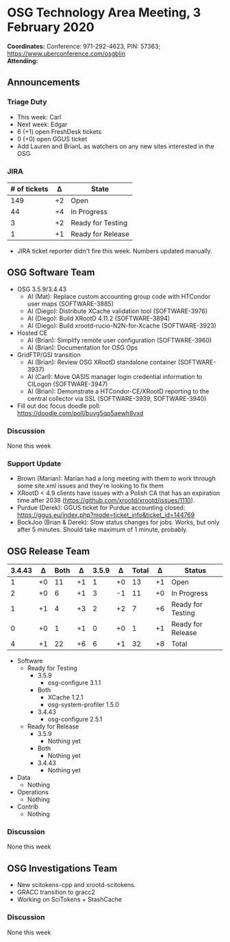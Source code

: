 # OSG Technology Area Meeting,  3 February 2020

**Coordinates:** Conference: 971-292-4623, PIN: 57363; <https://www.uberconference.com/osgblin>  
**Attending:**   


## Announcements


### Triage Duty

-   This week: Carl
-   Next week: Edgar
-   6 (+1) open FreshDesk tickets
-   0 (+0) open GGUS ticket
-   Add Lauren and BrianL as watchers on any new sites interested in the OSG


### JIRA

| # of tickets | &Delta; | State             |
|------------ |------- |----------------- |
| 149          | +2      | Open              |
| 44           | +4      | In Progress       |
| 3            | +2      | Ready for Testing |
| 1            | +1      | Ready for Release |

-   JIRA ticket reporter didn't fire this week. Numbers updated manually.


## OSG Software Team

-   OSG 3.5.9/3.4.43  
    -   AI (Mat): Replace custom accounting group code with HTCondor user maps (SOFTWARE-3885)
    -   AI (Diego): Distribute XCache validation tool (SOFTWARE-3976)
    -   AI (Diego): Build XRootD 4.11.2 (SOFTWARE-3894)
    -   AI (Diego): Build xrootd-rucio-N2N-for-Xcache (SOFTWARE-3923)
-   Hosted CE  
    -   AI (Brian): Simplify remote user configuration (SOFTWARE-3960)
    -   AI (Brian): Documentation for OSG Ops
-   GridFTP/GSI transition  
    -   AI (Brian): Review OSG XRootD standalone container (SOFTWARE-3937)
    -   AI (Carl): Move OASIS manager login credential information to CILogon (SOFTWARE-3947)
    -   AI (Brian): Demonstrate a HTCondor-CE/XRootD reporting to the central collector via SSL (SOFTWARE-3939, SOFTWARE-3940)
-   Fill out doc focus doodle poll: <https://doodle.com/poll/buvg5qp5aewh8vxd>


### Discussion

None this week  


### Support Update

-   Brown (Marian): Marian had a long meeting with them to work through some site.xml issues and they're looking to fix them
-   XRootD < 4.9 clients have issues with a Polish CA that has an expiration time after 2038 (<https://github.com/xrootd/xrootd/issues/1110>).
-   Purdue (Derek): GGUS ticket for Purdue accounting closed: https://ggus.eu/index.php?mode=ticket_info&ticket_id=144769
-   BockJoo (Brian & Derek): Slow status changes for jobs.  Works, but only after 5 minutes.  Should take maximum of 1 minute, probably.


## OSG Release Team

| 3.4.43 | &Delta; | Both | &Delta; | 3.5.9 | &Delta; | Total | &Delta; | Status            |
| ------ | ------- | ---- | ------- | ----- | ------- | ----- | ------- | ----------------- |
| 1      | +0      | 11   | +1      | 1     | +0      | 13    | +1      | Open              |
| 2      | +0      | 6    | +1      | 3     | -1      | 11    | +0      | In Progress       |
| 1      | +1      | 4    | +3      | 2     | +2      | 7     | +6      | Ready for Testing |
| 0      | +0      | 1    | +1      | 0     | +0      | 1     | +1      | Ready for Release |
| 4      | +1      | 22   | +6      | 6     | +1      | 32    | +8      | Total             |

-   Software  
    -   Ready for Testing  
        -   3.5.9  
            -   osg-configure 3.1.1
        -   Both  
            -   XCache 1.2.1
            -   osg-system-profiler 1.5.0
        -   3.4.43  
            -   osg-configure 2.5.1
    -   Ready for Release  
        -   3.5.9  
            -   Nothing yet
        -   Both  
            -   Nothing yet
        -   3.4.43  
            -   Nothing yet
-   Data  
    -   Nothing
-   Operations  
    -   Nothing
-   Contrib  
    -   Nothing


### Discussion

None this week  


## OSG Investigations Team

-   New scitokens-cpp and xrootd-scitokens.
-   GRACC transition to gracc2
-   Working on SciTokens + StashCache


### Discussion

None this week
